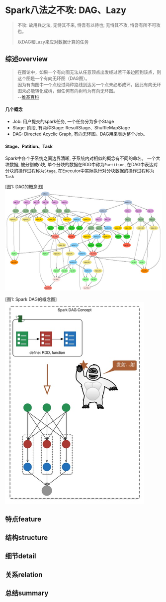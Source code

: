 #		Spark八法之不攻: DAG、Lazy

>	不攻: 故用兵之法, 无恃其不来, 恃吾有以待也; 无恃其不攻, 恃吾有所不可攻也。
>	
>	以DAG和Lazy来应对数据计算的任务

##		综述overview

>	在图论中，如果一个有向图无法从任意顶点出发经过若干条边回到该点，则这个图是一个有向无环图（DAG图）。    
>	因为有向图中一个点经过两种路线到达另一个点未必形成环，因此有向无环图未必能转化成树，但任何有向树均为有向无环图。    
>	--[维基百科](http://zh.wikipedia.org/wiki/%E6%9C%89%E5%90%91%E6%97%A0%E7%8E%AF%E5%9B%BE)

####	几个概念 

*	Job: 用户提交的spark任务, 一个任务分为多个Stage
*	Stage: 阶段, 有两种Stage: ResultStage、ShuffleMapStage
*	DAG: Directed Acyclic Graph, 有向无环图。DAG用来表达整个Job。

####	Stage、Patition、Task
Spark中各个子系统之间边界清晰, 子系统内对相似的概念有不同的命名。
一个大块数据, 被分割成n块, 单个分块的数据在RDD中称为`Partition`, 在DAG中表达对分块的操作过程称为`Stage`, 在Executor中实际执行对分块数据的操作过程称为`Task`

[图1: DAG的概念图]    
![DAG Concept](img/spark_8_2_dag_concept.jpg)

[图1: Spark DAG的概念图]    
![Spark DAG](img/spark_8_2_dag_concept2.jpg)




##		特点feature
##		结构structure
##		细节detail
##		关系relation
##		总结summary